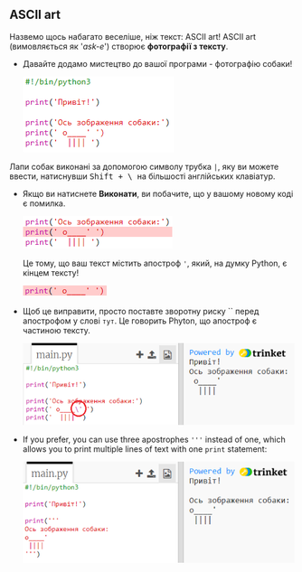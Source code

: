 ## ASCII art

Назвемо щось набагато веселіше, ніж текст: ASCII art! ASCII art (вимовляється як '*ask-e*') створює **фотографії з тексту**.

+ Давайте додамо мистецтво до вашої програми - фотографію собаки!
    
    ![знімок екрану](images/me-dog.png)

Лапи собак виконані за допомогою символу трубка `|`, яку ви можете ввести, натиснувши <kbd>Shift + \ </kbd> на більшості англійських клавіатур.

+ Якщо ви натиснете **Виконати**, ви побачите, що у вашому новому коді є помилка.
    
    ![знімок екрану](images/me-dog-bug.png)
    
    Це тому, що ваш текст містить апостроф `'`, який, на думку Python, є кінцем тексту!
    
    ![знімок екрану](images/me-dog-quote.png)

+ Щоб це виправити, просто поставте зворотну риску `` перед апострофом у слові `тут`. Це говорить Phyton, що апостроф є частиною тексту.
    
    ![знімок екрану](images/me-dog-bug-fix.png)

+ If you prefer, you can use three apostrophes `'''` instead of one, which allows you to print multiple lines of text with one `print` statement:
    
    ![знімок екрану](images/me-dog-triple-quote.png)